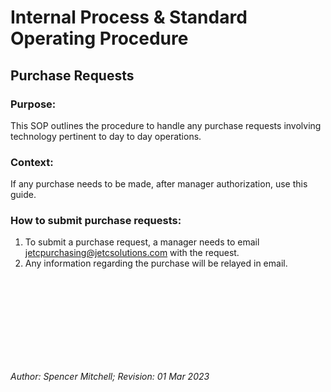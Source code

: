 # Internal Process & Standard Operating Procedure

## Purchase Requests


### Purpose:
This SOP outlines the procedure to handle any purchase requests involving technology pertinent to day to day operations. 


### Context:
If any purchase needs to be made, after manager authorization, use this guide.


### How to submit purchase requests:
1. To submit a purchase request, a manager needs to email jetcpurchasing@jetcsolutions.com with the request.
2. Any information regarding the purchase will be relayed in email.

<br />
<br />
<br />
<br />
<br />
<br />
<br />
<br />

*Author: Spencer Mitchell; Revision: 01 Mar 2023*
